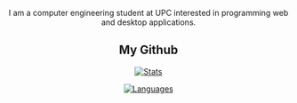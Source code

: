 <div id="content" align="center">

  I am a computer engineering student at UPC interested in programming web and desktop applications.

## My Github

[![Stats](https://github-readme-stats.vercel.app/api?username=raulgilabert&show_icons=true&theme=monokai)](https://github.com/raulgilabert)

[![Languages](https://github-readme-stats.vercel.app/api/top-langs?username=raulgilabert&show_icons=true&locale=en&theme=dark)](https://github.com/raulgilabert)

</div>
